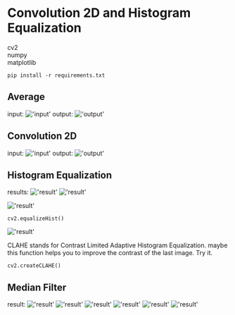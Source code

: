 # Convolution 2D and Histogram Equalization
cv2 \
numpy \
matplotlib
```
pip install -r requirements.txt
```
## Average
input:
!['input'](https://github.com/Moein-Moatali-2006/Pylearn7/blob/main/Image%20Processing/Convolution%202D%20and%20Histogram%20Equalization/Average/1.tif)
output:
!['output'](https://github.com/Moein-Moatali-2006/Pylearn7/blob/main/Image%20Processing/Convolution%202D%20and%20Histogram%20Equalization/Average/output/output.png)

## Convolution 2D
input:
!['input'](https://github.com/Moein-Moatali-2006/Pylearn7/blob/main/Image%20Processing/Convolution%202D%20and%20Histogram%20Equalization/Convolution%202D/lion.png)
output:
!['output'](https://github.com/Moein-Moatali-2006/Pylearn7/blob/main/Image%20Processing/Convolution%202D%20and%20Histogram%20Equalization/Convolution%202D/output/result.png)


## Histogram Equalization
results:
!['result'](https://github.com/Moein-Moatali-2006/Pylearn7/blob/main/Image%20Processing/Convolution%202D%20and%20Histogram%20Equalization/Histogram%20Equalization/output/result_1_city.png)
!['result'](https://github.com/Moein-Moatali-2006/Pylearn7/blob/main/Image%20Processing/Convolution%202D%20and%20Histogram%20Equalization/Histogram%20Equalization/output/result_1_nature.png)

!['result'](https://github.com/Moein-Moatali-2006/Pylearn7/blob/main/Image%20Processing/Convolution%202D%20and%20Histogram%20Equalization/Histogram%20Equalization/output/result_1_room.png)
```
cv2.equalizeHist()
```
!['result'](https://github.com/Moein-Moatali-2006/Pylearn7/blob/main/Image%20Processing/Convolution%202D%20and%20Histogram%20Equalization/Histogram%20Equalization/output/result_2_room.png)

CLAHE stands for Contrast Limited Adaptive Histogram Equalization. maybe this function helps you to improve the contrast of the last image. Try it.
```
cv2.createCLAHE()
```


## Median Filter
result:
!['result'](https://github.com/Moein-Moatali-2006/Pylearn7/blob/main/Image%20Processing/Convolution%202D%20and%20Histogram%20Equalization/Median%20Filter/output/board.png)
!['result'](https://github.com/Moein-Moatali-2006/Pylearn7/blob/main/Image%20Processing/Convolution%202D%20and%20Histogram%20Equalization/Median%20Filter/output/celebrate.png)
!['result'](https://github.com/Moein-Moatali-2006/Pylearn7/blob/main/Image%20Processing/Convolution%202D%20and%20Histogram%20Equalization/Median%20Filter/output/font.png)
!['result'](https://github.com/Moein-Moatali-2006/Pylearn7/blob/main/Image%20Processing/Convolution%202D%20and%20Histogram%20Equalization/Median%20Filter/output/rectangle.png)
!['result'](https://github.com/Moein-Moatali-2006/Pylearn7/blob/main/Image%20Processing/Convolution%202D%20and%20Histogram%20Equalization/Median%20Filter/output/woman.png)
!['result'](https://github.com/Moein-Moatali-2006/Pylearn7/blob/main/Image%20Processing/Convolution%202D%20and%20Histogram%20Equalization/Median%20Filter/output/x_ray.png)

